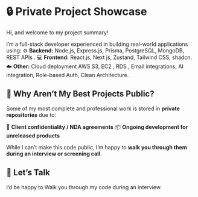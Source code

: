 # 🔒 Private Project Showcase

Hi, and welcome to my project summary!

I’m a full-stack developer experienced in building real-world applications using:
⚙️ **Backend:** Node.js, Express.js, Prisma, PostgreSQL, MongoDB,  REST APIs .
💻 **Frontend:** React.js, Next js, Zustand, Tailwind CSS, shadcn.
☁️ **Other:**  Cloud deployment AWS S3, EC2 , RDS , Email integrations, AI integration, Role-based Auth, Clean Architecture.


## 🚫 Why Aren’t My Best Projects Public?

Some of my most complete and professional work is stored in **private repositories** due to:

 🔐 **Client confidentiality / NDA agreements**
 📦 **Ongoing development for unreleased products**

While I can’t make this code public, I’m happy to **walk you through them during an interview or screening call**.

## 💬 Let’s Talk

I’d be happy to Walk you through my code during an interview.
